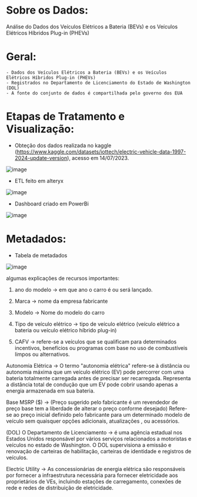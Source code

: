 # Sobre os Dados:

Análise do Dados dos Veículos Elétricos a Bateria (BEVs) e os Veículos Elétricos Híbridos Plug-in (PHEVs) 

# Geral:
	- Dados dos Veículos Elétricos a Bateria (BEVs) e os Veículos Elétricos Híbridos Plug-in (PHEVs) 
	- Registrados no Departamento de Licenciamento do Estado de Washington (DOL)
	- A fonte do conjunto de dados é compartilhada pelo governo dos EUA

# Etapas de Tratamento e Visualização:

- Obteção dos dados realizada no kaggle (https://www.kaggle.com/datasets/iottech/electric-vehicle-data-1997-2024-update-version),
acesso em 14/07/2023.

![image](https://github.com/FelipeAmbrogi/carros_eletricos/assets/54153062/9fc6fb36-b871-4d9f-8a68-12db6c2161db)

- ETL feito em alteryx

![image](https://github.com/FelipeAmbrogi/carros_eletricos/assets/54153062/6d551e5c-b338-4fb4-802f-04e1e6bdd8d9)

- Dashboard criado em PowerBi
  
![image](https://github.com/FelipeAmbrogi/carros_eletricos/assets/54153062/0300179a-adfe-4ebc-9ce1-4b8f27f72101)

# Metadados:

- Tabela de metadados

![image](https://github.com/FelipeAmbrogi/carros_eletricos/assets/54153062/bf656380-aa0f-4816-8e98-f646802b780f)

algumas explicações de recursos importantes:

1) ano do modelo -> em que ano o carro é ou será lançado.

2) Marca -> nome da empresa fabricante

3) Modelo -> Nome do modelo do carro

4) Tipo de veículo elétrico -> tipo de veículo elétrico (veículo elétrico a bateria ou veículo elétrico híbrido plug-in)

5) CAFV -> refere-se a veículos que se qualificam para determinados incentivos, benefícios ou programas com base no uso de combustíveis limpos ou alternativos.

Autonomia Elétrica -> O termo "autonomia elétrica" refere-se à distância ou autonomia máxima que um veículo elétrico (EV) pode percorrer com uma bateria totalmente carregada antes de precisar ser recarregada. Representa a distância total de condução que um EV pode cobrir usando apenas a energia armazenada em sua bateria.

Base MSRP ($) -> (Preço sugerido pelo fabricante é um revendedor de preço base tem a liberdade de alterar o preço conforme desejado) Refere-se ao preço inicial definido pelo fabricante para um determinado modelo de veículo sem quaisquer opções adicionais, atualizações , ou acessórios.

(DOL) O Departamento de Licenciamento -> é uma agência estadual nos Estados Unidos responsável por vários serviços relacionados a motoristas e veículos no estado de Washington. O DOL supervisiona a emissão e renovação de carteiras de habilitação, carteiras de identidade e registros de veículos.

Electric Utility -> As concessionárias de energia elétrica são responsáveis por fornecer a infraestrutura necessária para fornecer eletricidade aos proprietários de VEs, incluindo estações de carregamento, conexões de rede e redes de distribuição de eletricidade.


